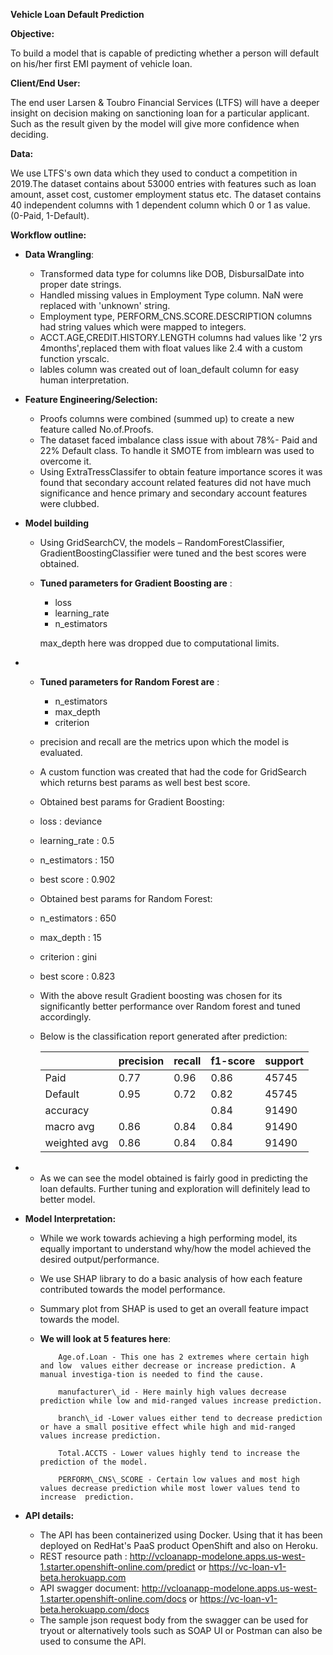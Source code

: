 **Vehicle Loan Default Prediction**

**Objective:**

To build a model that is capable of predicting whether a person will default on his/her first EMI payment of vehicle loan.

**Client/End User:**

The end user Larsen &amp; Toubro Financial Services (LTFS) will have a deeper insight on decision making on sanctioning loan for a particular applicant. Such as the result given by the model will give more confidence when deciding.

**Data:**

We use LTFS&#39;s own data which they used to conduct a competition in 2019.The dataset contains about 53000 entries with features such as loan amount, asset cost, customer employment status etc. The dataset contains 40 independent columns with 1 dependent column which 0 or 1 as value. (0-Paid, 1-Default).

**Workflow outline:**

- **Data Wrangling**:
  -  Transformed data type for columns like DOB, DisbursalDate into proper date strings.
  -  Handled missing values in Employment Type column. NaN were replaced with &#39;unknown&#39; string.
  -  Employment type, PERFORM\_CNS.SCORE.DESCRIPTION columns had string values which were mapped to integers.
  -  ACCT.AGE,CREDIT.HISTORY.LENGTH columns had values like &#39;2 yrs 4months&#39;,replaced them with float values like 2.4 with a custom function yrscalc.
  -  lables column was created out of loan\_default column for easy human interpretation.

- **Feature Engineering/Selection:**
  -  Proofs columns were combined (summed up) to create a new feature called No.of.Proofs.
  -  The dataset faced imbalance class issue  with about 78%- Paid and 22% Default class. To handle it SMOTE from imblearn was used to overcome it.
  -  Using ExtraTressClassifer to obtain feature importance scores it was found that secondary account related features did not have much significance and hence primary and secondary account features were clubbed.


- **Model building**
  -  Using GridSearchCV, the models – RandomForestClassifier, GradientBoostingClassifier were tuned and the best scores were obtained.
  - ****Tuned parameters for Gradient Boosting are**** :
    - loss
    - learning\_rate
    - n\_estimators

    max\_depth here was dropped due to computational limits.

-
  - ****Tuned parameters for Random Forest are**** :
    - n\_estimators
    - max\_depth
    - criterion
  -  precision and recall are the metrics upon which the model is evaluated.
  -   A custom function was created that had the code for GridSearch which returns best params as well best best score.
  -  Obtained best params for Gradient Boosting:
    - loss : deviance
    - learning\_rate : 0.5
    - n\_estimators : 150
    - best score : 0.902
  -  Obtained best params for Random Forest:
    - n\_estimators : 650
    - max\_depth : 15
    - criterion : gini
    - best score : 0.823
  -  With the above result Gradient boosting was chosen for its significantly better performance over Random forest and tuned accordingly.
  -  Below is the classification report generated after prediction:

        |   | precision | recall | f1-score | support |
        | --- | --- | --- | --- | --- |
        | Paid | 0.77 | 0.96 | 0.86 | 45745 |
        | Default | 0.95 | 0.72 | 0.82 | 45745 |
        | accuracy |   |   | 0.84 | 91490 |
        | macro avg | 0.86 | 0.84 | 0.84 | 91490 |
        | weighted avg | 0.86 | 0.84 | 0.84 | 91490 |

-
  -  As we can see the model obtained is fairly good in predicting the loan defaults. Further tuning and exploration will definitely lead to better model.

- **Model Interpretation:**
  -  While we work towards achieving a high performing model, its equally important to understand why/how the model achieved the desired output/performance.
  -  We use SHAP library to do a basic analysis of how each feature contributed towards the model performance.
  -  Summary plot from SHAP is used to get an overall feature impact towards the model.


  - ****We will look at 5 features here****:

            Age.of.Loan - This one has 2 extremes where certain high and low  values either decrease or increase prediction. A manual investiga-tion is needed to find the cause.

            manufacturer\_id - Here mainly high values decrease prediction while low and mid-ranged values increase prediction.

            branch\_id -Lower values either tend to decrease prediction or have a small positive effect while high and mid-ranged values increase prediction.

            Total.ACCTS - Lower values highly tend to increase the    prediction of the model.

            PERFORM\_CNS\_SCORE - Certain low values and most high values decrease prediction while most lower values tend to increase  prediction.


- **API details:**
  - The API has been containerized using Docker. Using that it has been deployed on RedHat's PaaS product OpenShift and also on Heroku.
  - REST resource path : http://vcloanapp-modelone.apps.us-west-1.starter.openshift-online.com/predict or https://vc-loan-v1-beta.herokuapp.com
  - API swagger document: http://vcloanapp-modelone.apps.us-west-1.starter.openshift-online.com/docs or https://vc-loan-v1-beta.herokuapp.com/docs
  - The sample json request body from the swagger can be used for tryout or alternatively tools such as SOAP UI or Postman can also be used to consume the API.